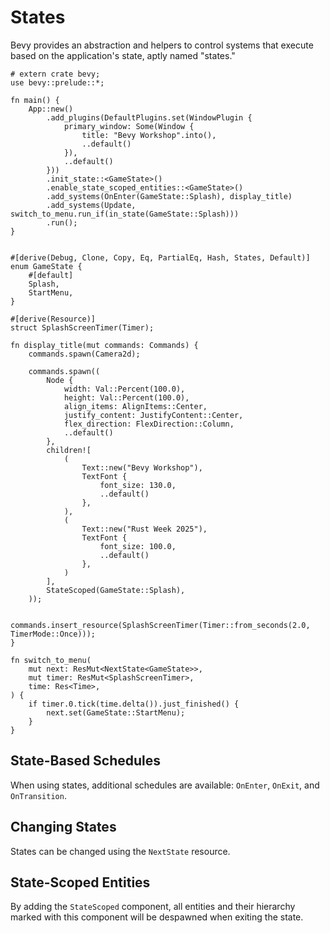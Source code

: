 # States

Bevy provides an abstraction and helpers to control systems that execute based on the application's state, aptly named "states."

```rust,no_run
# extern crate bevy;
use bevy::prelude::*;

fn main() {
    App::new()
        .add_plugins(DefaultPlugins.set(WindowPlugin {
            primary_window: Some(Window {
                title: "Bevy Workshop".into(),
                ..default()
            }),
            ..default()
        }))
        .init_state::<GameState>()
        .enable_state_scoped_entities::<GameState>()
        .add_systems(OnEnter(GameState::Splash), display_title)
        .add_systems(Update, switch_to_menu.run_if(in_state(GameState::Splash)))
        .run();
}


#[derive(Debug, Clone, Copy, Eq, PartialEq, Hash, States, Default)]
enum GameState {
    #[default]
    Splash,
    StartMenu,
}

#[derive(Resource)]
struct SplashScreenTimer(Timer);

fn display_title(mut commands: Commands) {
    commands.spawn(Camera2d);

    commands.spawn((
        Node {
            width: Val::Percent(100.0),
            height: Val::Percent(100.0),
            align_items: AlignItems::Center,
            justify_content: JustifyContent::Center,
            flex_direction: FlexDirection::Column,
            ..default()
        },
        children![
            (
                Text::new("Bevy Workshop"),
                TextFont {
                    font_size: 130.0,
                    ..default()
                },
            ),
            (
                Text::new("Rust Week 2025"),
                TextFont {
                    font_size: 100.0,
                    ..default()
                },
            )
        ],
        StateScoped(GameState::Splash),
    ));

    commands.insert_resource(SplashScreenTimer(Timer::from_seconds(2.0, TimerMode::Once)));
}

fn switch_to_menu(
    mut next: ResMut<NextState<GameState>>,
    mut timer: ResMut<SplashScreenTimer>,
    time: Res<Time>,
) {
    if timer.0.tick(time.delta()).just_finished() {
        next.set(GameState::StartMenu);
    }
}
```

## State-Based Schedules

When using states, additional schedules are available: `OnEnter`, `OnExit`, and `OnTransition`.

## Changing States

States can be changed using the `NextState` resource.

## State-Scoped Entities

By adding the `StateScoped` component, all entities and their hierarchy marked with this component will be despawned when exiting the state.
